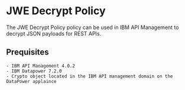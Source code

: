 # JWE Decrypt Policy
            
The JWE Decrypt Policy policy can be used in IBM API Management to decrypt 
JSON payloads for REST APIs.

## Prequisites

    - IBM API Management 4.0.2
    - IBM Datapower 7.2.0 
    - Crypto object located in the IBM API management domain on the DataPower applaince

```
